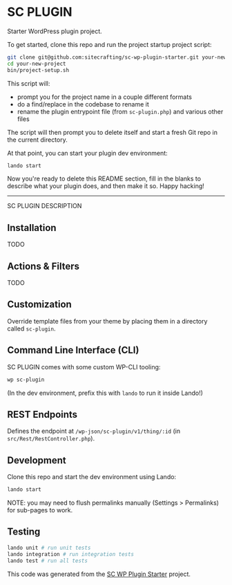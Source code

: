 # SC PLUGIN

Starter WordPress plugin project.

To get started, clone this repo and run the project startup project script:

```sh
git clone git@github.com:sitecrafting/sc-wp-plugin-starter.git your-new-project
cd your-new-project
bin/project-setup.sh
```

This script will:
* prompt you for the project name in a couple different formats
* do a find/replace in the codebase to rename it
* rename the plugin entrypoint file (from `sc-plugin.php`) and various other files

The script will then prompt you to delete itself and start a fresh Git repo in the current directory.

At that point, you can start your plugin dev environment:

```sh
lando start
```

Now you're ready to delete this README section, fill in the blanks to describe what your plugin does, and then make it so. Happy hacking!

---

SC PLUGIN DESCRIPTION

## Installation

TODO

## Actions & Filters

TODO

## Customization

Override template files from your theme by placing them in a directory called `sc-plugin`.

## Command Line Interface (CLI)

SC PLUGIN comes with some custom WP-CLI tooling:

```sh
wp sc-plugin
```

(In the dev environment, prefix this with `lando` to run it inside Lando!)

## REST Endpoints

Defines the endpoint at `/wp-json/sc-plugin/v1/thing/:id` (in `src/Rest/RestController.php`).

## Development

Clone this repo and start the dev environment using Lando:

```sh
lando start
```

NOTE: you may need to flush permalinks manually (Settings > Permalinks) for sub-pages to work.

## Testing

```sh
lando unit # run unit tests
lando integration # run integration tests
lando test # run all tests
```

This code was generated from the [SC WP Plugin Starter](https://github.com/sitecrafting/sc-wp-plugin-starter) project.
